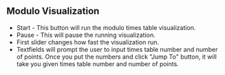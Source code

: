## Modulo Visualization

- Start - This button will run the modulo times table visualization.
- Pause - This will pause the running visualization.
- First slider changes how fast the visualization run.
- Textfields will prompt the user to input times table number and number of points. Once you put the numbers and click "Jump To" button, it will take you given times table number
and number of points.
